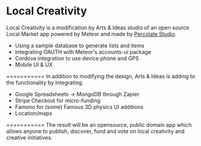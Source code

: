 Local Creativity
============

Local Creativity is a modification by Arts &amp; Ideas studio of an open source Local Market app powered by Meteor and made by [Percolate Studio](http://percolatestudio.com).

  - Using a sample database to generate lists and items
  - Integrating OAUTH with Meteor's accounts-ui package
  - Cordova integration to use device phone and GPS
  - Mobile UI & UX

===========
In addition to modifying the design, Arts &amp; Ideas is adding to the functionality by integrating.

  - Google Spreadsheets -> MongoDB through Zapier
  - Stripe Checkout for micro-funding
  - Famono for (some) Famous 3D physics UI additions
  - Location/maps


===========
The result will be an opensource, public domain app which allows anyone to publish, discover, fund and vote on local creativity and creative initiatives.

  
